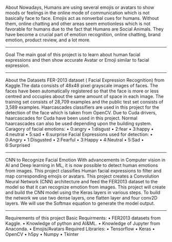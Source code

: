 About
Nowadays, Humans are using several emojis or avatars to show moods or feelings in the online mode of communication which is not basically face to face. Emojis act as nonverbal cues for humans. Without them, online chatting and other areas seem emotionless which is not favorable for humans due to the fact that Humans are Social Animals. They have become a crucial part of emotion recognition, online chatting, brand emotion, product review, and a lot more.
________________________________________
Goal
The main goal of this project is to learn about human facial expressions and then show accurate Avatar or Emoji similar to facial expression.
________________________________________
About the Datasets
FER-2013 dataset ( Facial Expression Recognition) from Kaggle.The data consists of 48x48 pixel grayscale images of faces. The faces have been automatically registered so that the face is more or less centred and occupies about the same amount of space in each image. The training set consists of 28,709 examples and the public test set consists of 3,589 examples.
Haarcascades classifiers are used in this project for the detection of the face which is taken from OpenCV. Due to Cuda drivers, haarcascades for Cuda have been used in this project. Normal haarcascades can also be used depending upon the building system.
Caragory of facial emotions:
•	0:angry
•	1:disgust
•	2:fear
•	3:happy
•	4:neutral
•	5:sad
•	6:surprise
Facial Expressions used for detection:
•	0:Angry
•	1:Disgusted
•	2:Fearful
•	3:Happy
•	4:Neutral
•	5:Sad
•	6:Surprised
________________________________________
CNN to Recognize Facial Emotion
With advancements in Computer vision in AI and Deep learning in ML, it is now possible to detect human emotions from images. This project classifies Human facial expressions to filter and map corresponding emojis or avatars. This project creates a Convolution Neural Network (CNN) architecture and feed the FER2013 dataset to the model so that it can recognize emotion from images. This project will create and build the CNN model using the Keras layers in various steps.
To build the network we use two dense layers, one flatten layer and four conv2D layers. We will use the Softmax equation to generate the model output.
________________________________________
Requirements of this project
Basic Requirments:
•	FER2013 datasets from Kaggle.
•	Knowledge of python and AI&ML.
•	Knowledge of Jupyter from Anaconda.
•	Emojis/Avatars
Required Libraries:
•	Tensorflow
•	Keras
•	OpenCV
•	h5py
•	Numpy
•	Tkinter


